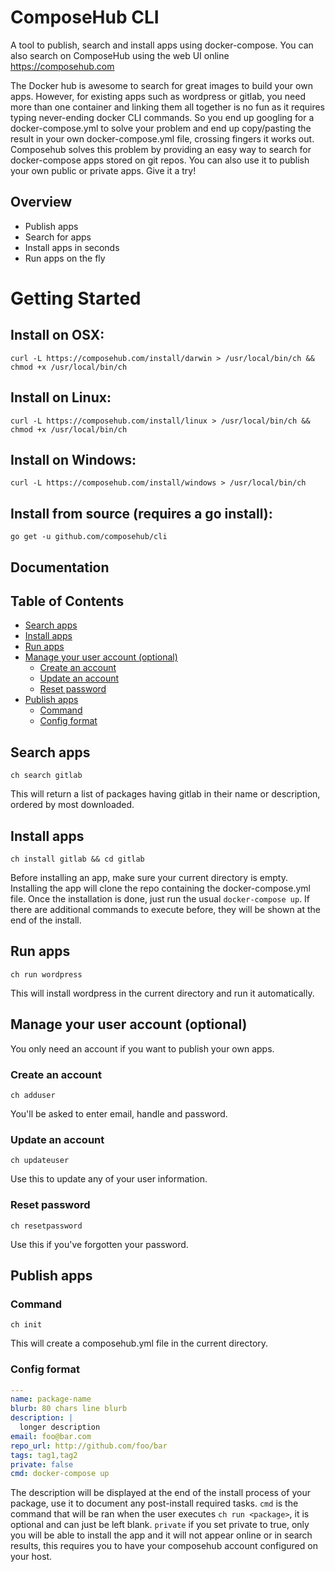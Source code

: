 # ComposeHub CLI

A tool to publish, search and install apps using docker-compose. You can also search on ComposeHub using the web UI online https://composehub.com

The Docker hub is awesome to search for great images to build your own apps.
However, for existing apps such as wordpress or gitlab, you need more than one container and linking them all together is no fun as it requires typing never-ending docker CLI commands. So you end up googling for a docker-compose.yml to solve your problem and end up copy/pasting the result in your own docker-compose.yml file, crossing fingers it works out. 
Composehub solves this problem by providing an easy way to search for docker-compose apps stored on git repos. You can also use it to publish your own public or private apps. Give it a try!


## Overview

* Publish apps
* Search for apps
* Install apps in seconds
* Run apps on the fly

# Getting Started

## Install on OSX:

```
curl -L https://composehub.com/install/darwin > /usr/local/bin/ch && chmod +x /usr/local/bin/ch
```

## Install on Linux:

```
curl -L https://composehub.com/install/linux > /usr/local/bin/ch && chmod +x /usr/local/bin/ch
```

## Install on Windows:

```
curl -L https://composehub.com/install/windows > /usr/local/bin/ch
```


## Install from source (requires a go install):

```
go get -u github.com/composehub/cli
```

## Documentation 


## Table of Contents

- [Search apps](#search-apps)
- [Install apps](#install-apps)
- [Run apps](#run-apps)
- [Manage your user account (optional)](#manage-account)
  - [Create an account](#create-an-account)
  - [Update an account](#update-an-account)
  - [Reset password](#reset-password)
- [Publish apps](#publish-apps)
  - [Command](#command)
  - [Config format](#config-format)


## Search apps

```
ch search gitlab
```

This will return a list of packages having gitlab in their name or description, ordered by most downloaded.

## Install apps

```
ch install gitlab && cd gitlab
```

Before installing an app, make sure your current directory is empty. Installing the app will clone the repo containing the docker-compose.yml file. Once the installation is done, just run the usual ```docker-compose up```. If there are additional commands to execute before, they will be shown at the end of the install.

## Run apps

```
ch run wordpress
```

This will install wordpress in the current directory and run it automatically.

## Manage your user account (optional)

You only need an account if you want to publish your own apps.

### Create an account

```
ch adduser
```

You'll be asked to enter email, handle and password.

### Update an account

```
ch updateuser
```

Use this to update any of your user information.


### Reset password

```
ch resetpassword
```

Use this if you've forgotten your password.

## Publish apps

### Command

```
ch init
```

This will create a composehub.yml file in the current directory.

### Config format

```yml
---
name: package-name
blurb: 80 chars line blurb
description: |
  longer description
email: foo@bar.com
repo_url: http://github.com/foo/bar
tags: tag1,tag2
private: false
cmd: docker-compose up
```

The description will be displayed at the end of the install process of your package, use it to document any post-install required tasks. ```cmd``` is the command that will be ran when the user executes ```ch run <package>```, it is optional and can just be left blank. ```private``` if you set private to true, only you will be able to install the app and it will not appear online or in search results, this requires you to have your composehub account configured on your host.

